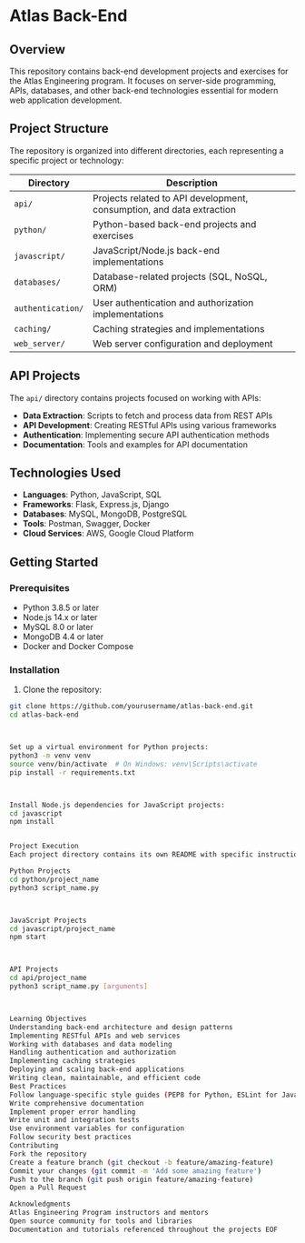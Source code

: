 # Atlas Back-End

## Overview

This repository contains back-end development projects and exercises for the Atlas Engineering program. It focuses on server-side programming, APIs, databases, and other back-end technologies essential for modern web application development.

## Project Structure

The repository is organized into different directories, each representing a specific project or technology:

| Directory | Description |
|-----------|-------------|
| `api/` | Projects related to API development, consumption, and data extraction |
| `python/` | Python-based back-end projects and exercises |
| `javascript/` | JavaScript/Node.js back-end implementations |
| `databases/` | Database-related projects (SQL, NoSQL, ORM) |
| `authentication/` | User authentication and authorization implementations |
| `caching/` | Caching strategies and implementations |
| `web_server/` | Web server configuration and deployment |

## API Projects

The `api/` directory contains projects focused on working with APIs:

- **Data Extraction**: Scripts to fetch and process data from REST APIs
- **API Development**: Creating RESTful APIs using various frameworks
- **Authentication**: Implementing secure API authentication methods
- **Documentation**: Tools and examples for API documentation

## Technologies Used

- **Languages**: Python, JavaScript, SQL
- **Frameworks**: Flask, Express.js, Django
- **Databases**: MySQL, MongoDB, PostgreSQL
- **Tools**: Postman, Swagger, Docker
- **Cloud Services**: AWS, Google Cloud Platform

## Getting Started

### Prerequisites

- Python 3.8.5 or later
- Node.js 14.x or later
- MySQL 8.0 or later
- MongoDB 4.4 or later
- Docker and Docker Compose

### Installation

1. Clone the repository:
```bash
git clone https://github.com/yourusername/atlas-back-end.git
cd atlas-back-end



Set up a virtual environment for Python projects:
python3 -m venv venv
source venv/bin/activate  # On Windows: venv\Scripts\activate
pip install -r requirements.txt



Install Node.js dependencies for JavaScript projects:
cd javascript
npm install


Project Execution
Each project directory contains its own README with specific instructions. Generally:

Python Projects
cd python/project_name
python3 script_name.py



JavaScript Projects
cd javascript/project_name
npm start



API Projects
cd api/project_name
python3 script_name.py [arguments]



Learning Objectives
Understanding back-end architecture and design patterns
Implementing RESTful APIs and web services
Working with databases and data modeling
Handling authentication and authorization
Implementing caching strategies
Deploying and scaling back-end applications
Writing clean, maintainable, and efficient code
Best Practices
Follow language-specific style guides (PEP8 for Python, ESLint for JavaScript)
Write comprehensive documentation
Implement proper error handling
Write unit and integration tests
Use environment variables for configuration
Follow security best practices
Contributing
Fork the repository
Create a feature branch (git checkout -b feature/amazing-feature)
Commit your changes (git commit -m 'Add some amazing feature')
Push to the branch (git push origin feature/amazing-feature)
Open a Pull Request

Acknowledgments
Atlas Engineering Program instructors and mentors
Open source community for tools and libraries
Documentation and tutorials referenced throughout the projects EOF
